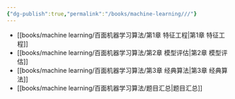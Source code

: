 ```yaml
---
{"dg-publish":true,"permalink":"/books/machine-learning///"}
---
```


- [[books/machine learning/百面机器学习算法/第1章 特征工程\|第1章 特征工程]]
- [[books/machine learning/百面机器学习算法/第2章 模型评估\|第2章 模型评估]]
- [[books/machine learning/百面机器学习算法/第3章 经典算法\|第3章 经典算法]]
- [[books/machine learning/百面机器学习算法/题目汇总\|题目汇总]]
